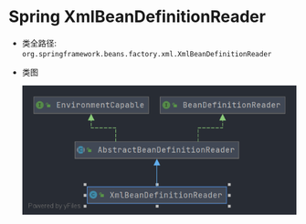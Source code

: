 # Spring XmlBeanDefinitionReader 
- 类全路径: `org.springframework.beans.factory.xml.XmlBeanDefinitionReader`

- 类图

  ![XmlBeanDefinitionReader.png](./images/XmlBeanDefinitionReader.png)